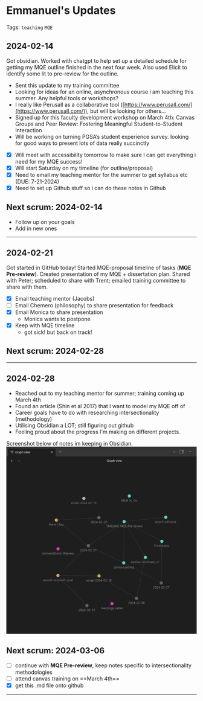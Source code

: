 # Emmanuel's Updates

Tags: `teaching` `MQE`

## 2024-02-14

Got obsidian. Worked with chatgpt to help set up a detailed schedule for getting my MQE outline finished in the next four week. Also used Elicit to identify some lit to pre-review for the outline.

- Sent this update to my training committee
- Looking for ideas for an online, asynchronous course i am teaching this summer. Any helpful tools or workshops?
- I really like Perusall as a collaborative tool ([https://www.perusall.com/](https://www.perusall.com/)), but will be looking for others…
- Signed up for this faculty development workshop on March 4th: Canvas Groups and Peer Review: Fostering Meaningful Student-to-Student Interaction
- Will be working on turning PGSA’s student experience survey. looking for good ways to present lots of data really succinctly

- [x] Will meet with accessibility tomorrow to make sure I can get everything i need for my MQE success!
- [x] Will start Saturday on my timeline (for outline/proposal)
- [x] Need to email my teaching mentor for the summer to get syllabus etc (DUE: 7-21-2024)
- [x] Need to set up Github stuff so i can do these notes in Github

## Next scrum: 2024-02-14

- Follow up on your goals
- Add in new ones

___

## 2024-02-21

Got started in GitHub today!
Started MQE-proposal timeline of tasks (**MQE Pre-review**). Created presentation of my MQE + dissertation plan. Shared with Peter; scheduled to share with Trent; emailed training committee to share with them.

- [x] Email teaching mentor (Jacobs)
- [ ] Email Chemero (philosophy) to share presentation for feedback
- [x] Email Monica to share presentation
  - Monica wants to postpone
- [x] Keep with MQE timeline
  - got sick! but back on track!

## Next scrum: 2024-02-28

___

## 2024-02-28

- Reached out to my teaching mentor for summer; training coming up March 4th
- Found an article (Shin et al 2017) that I want to model my MQE off of
- Career goals have to do with researching intersectionality (methodology)
- Utilising Obsidian a LOT; still figuring out github
- Feeling proud about the progress I'm making on different projects.

Screenshot below of notes im keeping in Obsidian.
![Obsidian Screenshot 2024-02-27](../images/Screenshot%202024-02-27.png "progress")

## Next scrum: 2024-03-06

- [ ] continue with **MQE Pre-review**, keep notes specific to intersectionality methodologies
- [ ] attend canvas training on ==March 4th==
- [x] get this .md file onto github

___
